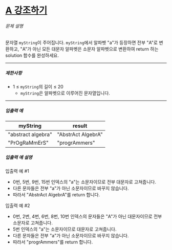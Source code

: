 # [A 강조하기](https://school.programmers.co.kr/learn/courses/30/lessons/181874)


###### 문제 설명


문자열 `myString`이 주어집니다. `myString`에서 알파벳 "a"가 등장하면 전부 "A"로 변환하고, "A"가 아닌 모든 대문자 알파벳은 소문자 알파벳으로 변환하여 return 하는 solution 함수를 완성하세요.




---


##### 제한사항


* 1 ≤ `myString`의 길이 ≤ 20
	+ `myString`은 알파벳으로 이루어진 문자열입니다.




---


##### 입출력 예




| myString | result |
| --- | --- |
| "abstract algebra" | "AbstrAct AlgebrA" |
| "PrOgRaMmErS" | "progrAmmers" |


##### 입출력 예 설명


입출력 예 \#1


* 0번, 5번, 9번, 15번 인덱스의 "a"는 소문자이므로 전부 대문자로 고쳐줍니다.
* 다른 문자들은 전부 "a"가 아닌 소문자이므로 바꾸지 않습니다.
* 따라서 "AbstrAct AlgebrA"를 return 합니다.


입출력 예 \#2


* 0번, 2번, 4번, 6번, 8번, 10번 인덱스의 문자들은 "A"가 아닌 대문자이므로 전부 소문자로 고쳐줍니다.
* 5번 인덱스의 "a"는 소문자이므로 대문자로 고쳐줍니다.
* 다른 문자들은 전부 "a"가 아닌 소문자이므로 바꾸지 않습니다.
* 따라서 "progrAmmers"를 return 합니다.



